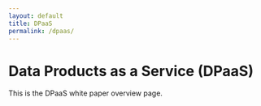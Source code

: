 ```yaml
---
layout: default
title: DPaaS
permalink: /dpaas/
---
```


# Data Products as a Service (DPaaS)

This is the DPaaS white paper overview page.

